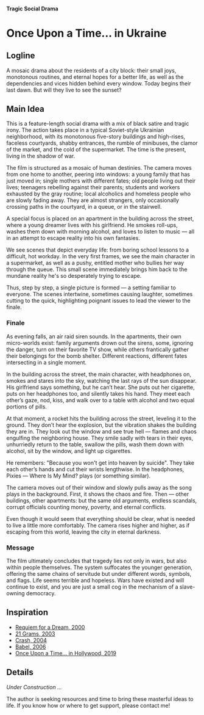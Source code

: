 #### Tragic Social Drama

# Once Upon a Time... in Ukraine

## Logline

A mosaic drama about the residents of a city block: their small joys, monotonous routines, and eternal hopes for a better life, as well as the dependencies and vices hidden behind every window. Today begins their last dawn. But will they live to see the sunset?

## Main Idea

This is a feature-length social drama with a mix of black satire and tragic irony. The action takes place in a typical Soviet-style Ukrainian neighborhood, with its monotonous five-story buildings and high-rises, faceless courtyards, shabby entrances, the rumble of minibuses, the clamor of the market, and the cold of the supermarket. The time is the present, living in the shadow of war.

The film is structured as a mosaic of human destinies. The camera moves from one home to another, peering into windows: a young family that has just moved in; single mothers with different fates; old people living out their lives; teenagers rebelling against their parents; students and workers exhausted by the gray routine; local alcoholics and homeless people who are slowly fading away. They are almost strangers, only occasionally crossing paths in the courtyard, in a queue, or in the stairwell.

A special focus is placed on an apartment in the building across the street, where a young dreamer lives with his girlfriend. He smokes roll-ups, washes them down with morning alcohol, and loves to listen to music — all in an attempt to escape reality into his own fantasies.

We see scenes that depict everyday life: from boring school lessons to a difficult, hot workday. In the very first frames, we see the main character in a supermarket, as well as a pushy, entitled mother who bullies her way through the queue. This small scene immediately brings him back to the mundane reality he's so desperately trying to escape.

Thus, step by step, a single picture is formed — a setting familiar to everyone. The scenes intertwine, sometimes causing laughter, sometimes cutting to the quick, highlighting poignant issues to lead the viewer to the finale.

### Finale

As evening falls, an air raid siren sounds. In the apartments, their own micro-worlds exist: family arguments drown out the sirens, some, ignoring the danger, turn on their favorite TV show, while others frantically gather their belongings for the bomb shelter. Different reactions, different fates intersecting in a single moment.

In the building across the street, the main character, with headphones on, smokes and stares into the sky, watching the last rays of the sun disappear. His girlfriend says something, but he can’t hear. She puts out her cigarette, puts on her headphones too, and silently takes his hand. They meet each other’s gaze, nod, kiss, and walk over to a table with alcohol and two equal portions of pills.

At that moment, a rocket hits the building across the street, leveling it to the ground. They don’t hear the explosion, but the vibration shakes the building they are in. They look out the window and see true hell — flames and chaos engulfing the neighboring house. They smile sadly with tears in their eyes, unhurriedly return to the table, swallow the pills, wash them down with alcohol, sit by the window, and light up cigarettes.

He remembers: "Because you won't get into heaven by suicide". They take each other’s hands and cut their wrists lengthwise. In the headphones, Pixies — Where Is My Mind? plays (or something similar).

The camera moves out of their window and slowly pulls away as the song plays in the background. First, it shows the chaos and fire. Then — other buildings, other apartments: but the same old arguments, endless scandals, corrupt officials counting money, poverty, and eternal conflicts.

Even though it would seem that everything should be clear, what is needed to live a little more comfortably. The camera rises higher and higher, as if escaping from this world, leaving the city in eternal darkness.

### Message

The film ultimately concludes that tragedy lies not only in wars, but also within people themselves. The system suffocates the younger generation, offering the same chains of servitude but under different words, symbols, and flags. Life seems terrible and hopeless. Wars have existed and will continue to exist, and you are just a small cog in the mechanism of a slave-owning democracy.

## Inspiration

- [Requiem for a Dream, 2000](https://www.imdb.com/title/tt0180093/)
- [21 Grams, 2003](https://www.imdb.com/title/tt0315733/)
- [Crash, 2004](https://www.imdb.com/title/tt0375679/)
- [Babel, 2006](https://www.imdb.com/title/tt0449467/)
- [Once Upon a Time... in Hollywood, 2019](https://www.imdb.com/title/tt7131622/)

## Details

*Under Construction …*

The author is seeking resources and time to bring these masterful ideas to life. If you know how or where to get support, please contact me!
